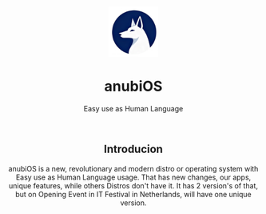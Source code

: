 <div align="center">
  <img src="/assets/logo.png" width=100 id=Logo>

anubiOS
=======
  
Easy use as Human Language
  
&nbsp;

<div align=center>
  <h2>Introducion</h2>
  anubiOS is a new, revolutionary and modern distro or operating system with Easy use as Human Language usage. That has new changes, our apps, unique features, while others Distros don't have it. It has 2 version's of that, but on Opening Event in IT Festival in Netherlands, will have one unique version.
</div>
